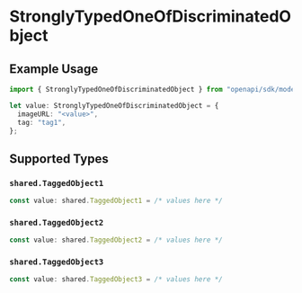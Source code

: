 # StronglyTypedOneOfDiscriminatedObject

## Example Usage

```typescript
import { StronglyTypedOneOfDiscriminatedObject } from "openapi/sdk/models/shared";

let value: StronglyTypedOneOfDiscriminatedObject = {
  imageURL: "<value>",
  tag: "tag1",
};
```

## Supported Types

### `shared.TaggedObject1`

```typescript
const value: shared.TaggedObject1 = /* values here */
```

### `shared.TaggedObject2`

```typescript
const value: shared.TaggedObject2 = /* values here */
```

### `shared.TaggedObject3`

```typescript
const value: shared.TaggedObject3 = /* values here */
```

